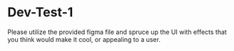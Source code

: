# Dev-Test-1
Please utilize the provided figma file and spruce up the UI with effects that you think would make it cool, or appealing to a user.
